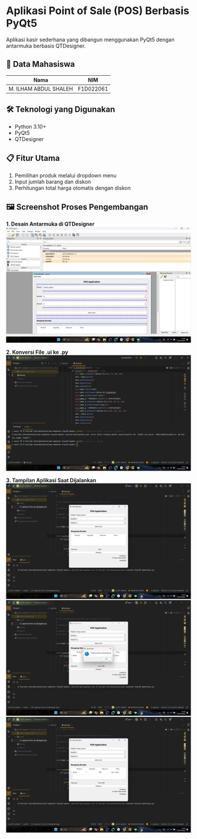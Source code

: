 # Aplikasi Point of Sale (POS) Berbasis PyQt5

Aplikasi kasir sederhana yang dibangun menggunakan PyQt5 dengan antarmuka berbasis QTDesigner. 

## 👤 Data Mahasiswa
| Nama                   | NIM       |
|------------------------|-----------|
| M. ILHAM ABDUL SHALEH  | F1D022061 |

## 🛠️ Teknologi yang Digunakan
- Python 3.10+
- PyQt5
- QTDesigner

## 📋 Fitur Utama
1. Pemilihan produk melalui dropdown menu
2. Input jumlah barang dan diskon
3. Perhitungan total harga otomatis dengan diskon


## 🖼️ Screenshot Proses Pengembangan
**1. Desain Antarmuka di QTDesigner**  
![Desain UI](asset/capture-from-qt-designer.png)

**2. Konversi File .ui ke .py**  
![Konversi UI](asset/proses-1.png)

**3. Tampilan Aplikasi Saat Dijalankan**  
![Running App](asset/capture-1.png)
![Running App](asset/capture-2.png)
![Running App](asset/capture-3.png)


